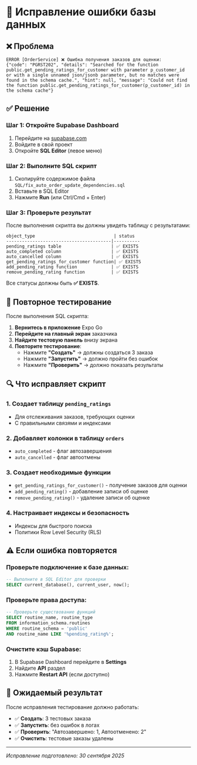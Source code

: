 # 🔧 Исправление ошибки базы данных

## ❌ Проблема
```
ERROR [OrderService] ❌ Ошибка получения заказов для оценки: 
{"code": "PGRST202", "details": "Searched for the function public.get_pending_ratings_for_customer with parameter p_customer_id or with a single unnamed json/jsonb parameter, but no matches were found in the schema cache.", "hint": null, "message": "Could not find the function public.get_pending_ratings_for_customer(p_customer_id) in the schema cache"}
```

## ✅ Решение

### Шаг 1: Откройте Supabase Dashboard
1. Перейдите на [supabase.com](https://supabase.com)
2. Войдите в свой проект
3. Откройте **SQL Editor** (левое меню)

### Шаг 2: Выполните SQL скрипт
1. Скопируйте содержимое файла `SQL/fix_auto_order_update_dependencies.sql`
2. Вставьте в SQL Editor
3. Нажмите **Run** (или Ctrl/Cmd + Enter)

### Шаг 3: Проверьте результат
После выполнения скрипта вы должны увидеть таблицу с результатами:

```
object_type                              | status
----------------------------------------|----------
pending_ratings table                   | ✅ EXISTS
auto_completed column                   | ✅ EXISTS  
auto_cancelled column                   | ✅ EXISTS
get_pending_ratings_for_customer function| ✅ EXISTS
add_pending_rating function             | ✅ EXISTS
remove_pending_rating function          | ✅ EXISTS
```

Все статусы должны быть **✅ EXISTS**.

## 🧪 Повторное тестирование

После выполнения SQL скрипта:

1. **Вернитесь в приложение** Expo Go
2. **Перейдите на главный экран** заказчика
3. **Найдите тестовую панель** внизу экрана
4. **Повторите тестирование**:
   - Нажмите **"Создать"** → должны создаться 3 заказа
   - Нажмите **"Запустить"** → должно пройти без ошибок
   - Нажмите **"Проверить"** → должно показать результаты

## 🔍 Что исправляет скрипт

### 1. Создает таблицу `pending_ratings`
- Для отслеживания заказов, требующих оценки
- С правильными связями и индексами

### 2. Добавляет колонки в таблицу `orders`
- `auto_completed` - флаг автозавершения
- `auto_cancelled` - флаг автоотмены

### 3. Создает необходимые функции
- `get_pending_ratings_for_customer()` - получение заказов для оценки
- `add_pending_rating()` - добавление записи об оценке
- `remove_pending_rating()` - удаление записи об оценке

### 4. Настраивает индексы и безопасность
- Индексы для быстрого поиска
- Политики Row Level Security (RLS)

## ⚠️ Если ошибка повторяется

### Проверьте подключение к базе данных:
```sql
-- Выполните в SQL Editor для проверки
SELECT current_database(), current_user, now();
```

### Проверьте права доступа:
```sql
-- Проверьте существование функций
SELECT routine_name, routine_type 
FROM information_schema.routines 
WHERE routine_schema = 'public' 
AND routine_name LIKE '%pending_rating%';
```

### Очистите кэш Supabase:
1. В Supabase Dashboard перейдите в **Settings**
2. Найдите **API** раздел  
3. Нажмите **Restart API** (если доступно)

## 🎯 Ожидаемый результат

После исправления тестирование должно работать:
- ✅ **Создать**: 3 тестовых заказа
- ✅ **Запустить**: без ошибок в логах
- ✅ **Проверить**: "Автозавершено: 1, Автоотменено: 2"
- ✅ **Очистить**: тестовые заказы удалены

---

*Исправление подготовлено: 30 сентября 2025*
